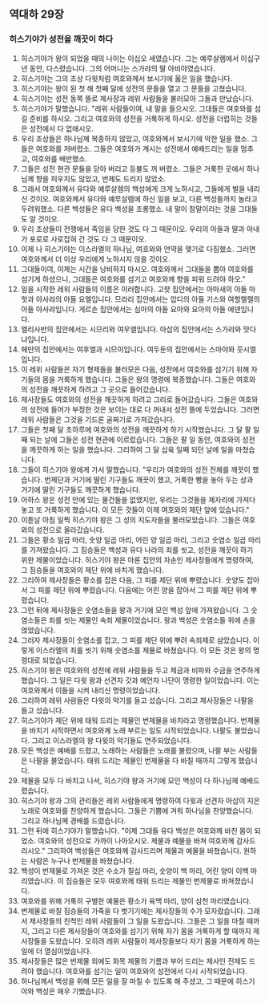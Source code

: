 ## 역대하 29장

### 히스기야가 성전을 깨끗이 하다
1. 히스기야가 왕이 되었을 때의 나이는 이십오 세였습니다. 그는 예루살렘에서 이십구 년 동안, 다스렸습니다. 그의 어머니는 스가랴의 딸 아비야였습니다.
2. 히스기야는 그의 조상 다윗처럼 여호와께서 보시기에 옳은 일을 했습니다.
3. 히스기야는 왕이 된 첫 해 첫째 달에 성전의 문들을 열고 그 문들을 고쳤습니다.
4. 히스기야는 성전 동쪽 뜰로 제사장과 레위 사람들을 불러모아 그들과 만났습니다.
5. 히스기야가 말했습니다. "레위 사람들이여, 내 말을 들으시오. 그대들은 여호와를 섬길 준비를 하시오. 그리고 여호와의 성전을 거룩하게 하시오. 성전을 더럽히는 것들은 성전에서 다 없애시오.
6. 우리 조상들은 하나님께 복종하지 않았고, 여호와께서 보시기에 악한 일을 했소. 그들은 여호와를 저버렸소. 그들은 여호와가 계시는 성전에서 예배드리는 일을 멈추고, 여호와를 배반했소.
7. 그들은 성전 현관 문들을 닫아 버리고 등불도 꺼 버렸소. 그들은 거룩한 곳에서 하나님께 향을 피우지도 않았고, 번제도 드리지 않았소.
8. 그래서 여호와께서 유다와 예루살렘의 백성에게 크게 노하시고, 그들에게 벌을 내리신 것이오. 여호와께서 유다와 예루살렘에 하신 일을 보고, 다른 백성들까지 놀라고 두려워했소. 다른 백성들은 유다 백성을 조롱했소. 내 말이 참말이라는 것을 그대들도 알 것이오.
9. 우리 조상들이 전쟁에서 죽임을 당한 것도 다 그 때문이오. 우리의 아들과 딸과 아내가 포로로 사로잡혀 간 것도 다 그 때문이오.
10. 이제 나 히스기야는 이스라엘의 하나님, 여호와와 언약을 맺기로 다짐했소. 그러면 여호와께서 더 이상 우리에게 노하시지 않을 것이오.
11. 그대들이여, 이제는 시간을 낭비하지 마시오. 여호와께서 그대들을 뽑아 여호와를 섬기게 하셨으니, 그대들은 여호와를 섬기고 여호와께 향을 피워 드려야 하오."
12. 일을 시작한 레위 사람들의 이름은 이러합니다. 고핫 집안에서는 아마새의 아들 마핫과 아사랴의 아들 요엘입니다. 므라리 집안에서는 압디의 아들 기스와 여할렐렐의 아들 아사랴입니다. 게르손 집안에서는 심마의 아들 요아와 요아의 아들 에덴입니다.
13. 엘리사반의 집안에서는 시므리와 여우엘입니다. 아삽의 집안에서는 스가랴와 맛다냐입니다.
14. 헤만의 집안에서는 여후엘과 시므이입니다. 여두둔의 집안에서는 스마야와 웃시엘입니다.
15. 이 레위 사람들은 자기 형제들을 불러모은 다음, 성전에서 여호와를 섬기기 위해 자기들의 몸을 거룩하게 했습니다. 그들은 왕의 명령에 복종했습니다. 그들은 여호와의 성전을 깨끗하게 하려고 그 곳으로 들어갔습니다.
16. 제사장들도 여호와의 성전을 깨끗하게 하려고 그리로 들어갔습니다. 그들은 여호와의 성전에 들어가 부정한 것은 보이는 대로 다 꺼내서 성전 뜰에 두었습니다. 그러면 레위 사람들은 그것을 기드론 골짜기로 가져갔습니다.
17. 그들은 첫째 달 초하루에 여호와의 성전을 깨끗하게 하기 시작했습니다. 그 달 팔 일째 되는 날에 그들은 성전 현관에 이르렀습니다. 그들은 팔 일 동안, 여호와의 성전을 깨끗하게 하는 일을 했습니다. 그리하여 그 달 십육 일째 되던 날에 일을 마쳤습니다.
18. 그들이 히스기야 왕에게 가서 말했습니다. "우리가 여호와의 성전 전체를 깨끗이 했습니다. 번제단과 거기에 딸린 기구들도 깨끗이 했고, 거룩한 빵을 놓아 두는 상과 거기에 딸린 기구들도 깨끗하게 했습니다.
19. 아하스 왕은 성전 안에 있는 물건들을 없앴지만, 우리는 그것들을 제자리에 가져다 놓고 또 거룩하게 했습니다. 이 모든 것들이 이제 여호와의 제단 앞에 있습니다."
20. 이튿날 아침 일찍 히스기야 왕은 그 성의 지도자들을 불러모았습니다. 그들은 여호와의 성전으로 올라갔습니다.
21. 그들은 황소 일곱 마리, 숫양 일곱 마리, 어린 양 일곱 마리, 그리고 숫염소 일곱 마리를 가져왔습니다. 그 짐승들은 백성과 유다 나라의 죄를 씻고, 성전을 깨끗이 하기 위한 제물이었습니다. 히스기야 왕은 아론 집안의 자손인 제사장들에게 명령하여, 그 짐승들을 여호와의 제단 위에 바치게 했습니다.
22. 그리하여 제사장들은 황소를 잡은 다음, 그 피를 제단 위에 뿌렸습니다. 숫양도 잡아서 그 피를 제단 위에 뿌렸습니다. 다음에는 어린 양을 잡아서 그 피를 제단 위에 뿌렸습니다.
23. 그런 뒤에 제사장들은 숫염소들을 왕과 거기에 모인 백성 앞에 가져왔습니다. 그 숫염소들은 죄를 씻는 제물인 속죄 제물이었습니다. 왕과 백성은 숫염소들 위에 손을 얹었습니다.
24. 그러자 제사장들이 숫염소를 잡고, 그 피를 제단 위에 뿌려 속죄제로 삼았습니다. 이렇게 이스라엘의 죄를 씻기 위해 숫염소를 제물로 바쳤습니다. 이 모든 것은 왕의 명령대로 되었습니다.
25. 히스기야 왕은 여호와의 성전에 레위 사람들을 두고 제금과 비파와 수금을 연주하게 했습니다. 그 일은 다윗 왕과 선견자 갓과 예언자 나단이 명령한 일이었습니다. 이는 여호와께서 이들을 시켜 내리신 명령이었습니다.
26. 그리하여 레위 사람들은 다윗의 악기를 들고 섰습니다. 그리고 제사장들은 나팔을 들고 섰습니다.
27. 히스기야가 제단 위에 태워 드리는 제물인 번제물을 바치라고 명령했습니다. 번제물을 바치기 시작하면서 여호와께 노래 부르는 일도 시작되었습니다. 나팔도 불었습니다. 그리고 이스라엘의 왕 다윗의 악기들도 연주되었습니다.
28. 모든 백성은 예배를 드렸고, 노래하는 사람들은 노래를 불렀으며, 나팔 부는 사람들은 나팔을 불었습니다. 태워 드리는 제물인 번제물을 다 바칠 때까지 그렇게 했습니다.
29. 제물을 모두 다 바치고 나서, 히스기야 왕과 거기에 모인 백성이 다 하나님께 예배드렸습니다.
30. 히스기야 왕과 그의 관리들은 레위 사람들에게 명령하여 다윗과 선견자 아삽이 지은 노래로 여호와를 찬양하게 했습니다. 그들은 기쁨에 겨워 하나님을 찬양했습니다. 그리고 하나님께 경배를 드렸습니다.
31. 그런 뒤에 히스기야가 말했습니다. "이제 그대들 유다 백성은 여호와께 바친 몸이 되었소. 여호와의 성전으로 가까이 나아오시오. 제물과 예물을 바쳐 여호와께 감사드리시오." 그리하여 백성들은 여호와께 감사드리며 제물과 예물을 바쳤습니다. 원하는 사람은 누구나 번제물을 바쳤습니다.
32. 백성이 번제물로 가져온 것은 수소가 칠십 마리, 숫양이 백 마리, 어린 양이 이백 마리였습니다. 이 짐승들은 모두 여호와께 태워 드리는 제물인 번제물로 바쳐졌습니다.
33. 여호와를 위해 거룩히 구별한 예물은 황소가 육백 마리, 양이 삼천 마리였습니다.
34. 번제물로 바칠 짐승들의 가죽을 다 벗기기에는 제사장들의 수가 모자랐습니다. 그래서 제사장들의 친척인 레위 사람들이 그 일을 도왔습니다. 그들은 그 일을 마칠 때까지, 그리고 다른 제사장들이 여호와를 섬기기 위해 자기 몸을 거룩하게 할 때까지 제사장들을 도왔습니다. 오히려 레위 사람들이 제사장들보다 자기 몸을 거룩하게 하는 일에 더 열심이었습니다.
35. 제사장들은 많은 번제물 외에도 화목 제물의 기름과 부어 드리는 제사인 전제도 드려야 했습니다. 여호와를 섬기는 일이 여호와의 성전에서 다시 시작되었습니다.
36. 하나님께서 백성을 위해 모든 일을 잘 마칠 수 있도록 해 주셨고, 그 때문에 히스기야와 백성은 매우 기뻤습니다.